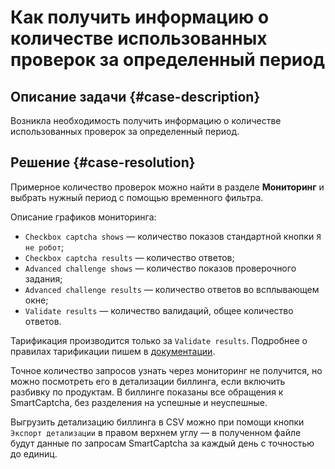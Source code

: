 # Как получить информацию о количестве использованных проверок за определенный период



## Описание задачи {#case-description}

Возникла необходимость получить информацию о количестве использованных проверок за определенный период.

## Решение {#case-resolution}

Примерное количество проверок можно найти в разделе **Мониторинг** и выбрать нужный период с помощью временного фильтра.


Описание графиков мониторинга:

* `Checkbox captcha shows` — количество показов стандартной кнопки `Я не робот`;
* `Checkbox captcha results` — количество ответов;
* `Advanced challenge shows` — количество показов проверочного задания;
* `Advanced challenge results` — количество ответов во всплывающем окне;
* `Validate results` — количество валидаций, общее количество ответов.

Тарификация производится только за `Validate results`. Подробнее о правилах тарификации пишем в [документации](../../../smartcaptcha/pricing.md).

Точное количество запросов узнать через мониторинг не получится, но можно посмотреть его в детализации биллинга, если включить разбивку по продуктам. В биллинге показаны все обращения к SmartCaptcha, без разделения на успешные и неуспешные. 

Выгрузить детализацию биллинга в CSV можно при помощи кнопки `Экспорт детализации` в правом верхнем углу — в полученном файле будут данные по запросам SmartCaptcha за каждый день с точностью до единиц.